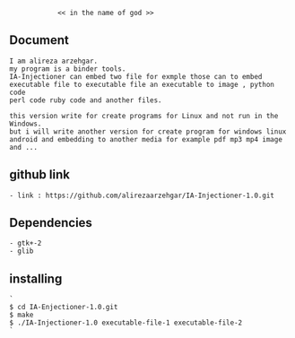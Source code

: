 				<< in the name of god >>

## Document
	I am alireza arzehgar.
	my program is a binder tools.
	IA-Injectioner can embed two file for exmple those can to embed executable file to executable file an executable to image , python code
	perl code ruby code and another files.

	this version write for create programs for Linux and not run in the Windows.
	but i will write another version for create program for windows linux android and embedding to another media for example pdf mp3 mp4 image and ...  

## github link
	- link : https://github.com/alirezaarzehgar/IA-Injectioner-1.0.git


## Dependencies
	- gtk+-2
	- glib

## installing
	`
	$ cd IA-Enjectioner-1.0.git
	$ make
	$ ./IA-Injectioner-1.0 executable-file-1 executable-file-2
	`

